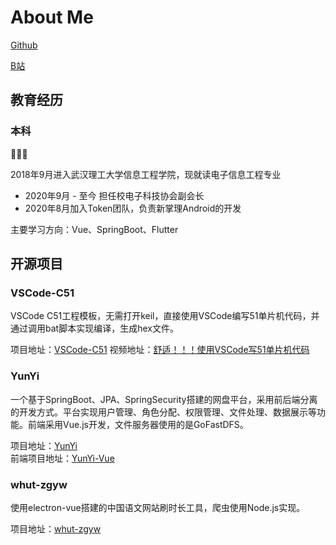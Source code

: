# About Me

[Github](https://github.com/kcqnly)  

[B站](https://space.bilibili.com/44799291)

## 教育经历

### 本科

💪💪💪  

2018年9月进入武汉理工大学信息工程学院，现就读电子信息工程专业

- 2020年9月 - 至今 担任校电子科技协会副会长
- 2020年8月加入Token团队，负责新掌理Android的开发

主要学习方向：Vue、SpringBoot、Flutter

## 开源项目

### VSCode-C51

VSCode C51工程模板，无需打开keil，直接使用VSCode编写51单片机代码，并通过调用bat脚本实现编译，生成hex文件。

项目地址：[VSCode-C51](https://github.com/kcqnly/VSCode-C51)
视频地址：[舒适！！！使用VSCode写51单片机代码](https://www.bilibili.com/video/BV1DA411v7Cv/)

### YunYi

一个基于SpringBoot、JPA、SpringSecurity搭建的网盘平台，采用前后端分离的开发方式。平台实现用户管理、角色分配、权限管理、文件处理、数据展示等功能。前端采用Vue.js开发，文件服务器使用的是GoFastDFS。

项目地址：[YunYi](https://github.com/kcqnly/YunYi)  
前端项目地址：[YunYi-Vue](https://github.com/kcqnly/YunYi-Vue)

### whut-zgyw

使用electron-vue搭建的中国语文网站刷时长工具，爬虫使用Node.js实现。

项目地址：[whut-zgyw](https://github.com/kcqnly/whut-zgyw)
